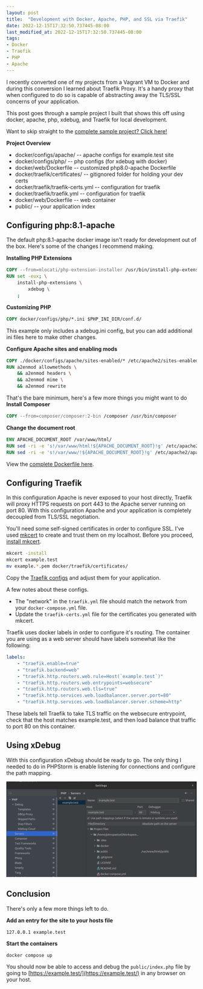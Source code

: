 ```yaml
---
layout: post
title:  "Development with Docker, Apache, PHP, and SSL via Traefik"
date: 2022-12-15T17:32:50.737445-08:00
last_modified_at: 2022-12-15T17:32:50.737445-08:00
tags:
- Docker
- Traefik
- PHP
- Apache
---
```


I recently converted one of my projects from a Vagrant VM to Docker and during this conversion I learned about Traefik Proxy. It's a handy proxy that when configured to do so is capable of abstracting away the TLS/SSL concerns of your application. 

This post goes through a sample project I built that shows this off using docker, apache, php, xdebug, and Traefik for local development.

Want to skip straight to the [complete sample project? Click here!](https://github.com/jspaetzel/docker-php)

**Project Overview**
* docker/configs/apache/            -- apache configs for example.test site
* docker/configs/php/               -- php configs (for xdebug with docker)
* docker/web/Dockerfile             -- customized php8.0-apache Dockerfile
* docker/traefik/certificates/       -- gitignored folder for holding your dev certs
* docker/traefik/traefik-certs.yml  -- configuration for traefik
* docker/traefik/traefik.yml        -- configuration for traefik
* docker/web/Dockerfile             -- web container
* public/                           -- your application index

## Configuring php:8.1-apache
The default php:8.1-apache docker image isn't ready for development out of the box. Here's some of the changes I recommend making.

**Installing PHP Extensions**
```Dockerfile
COPY --from=mlocati/php-extension-installer /usr/bin/install-php-extensions /usr/local/bin/
RUN set -eux; \
    install-php-extensions \
        xdebug \
    ;
```

**Customizing PHP**
```Dockerfile
COPY docker/configs/php/*.ini $PHP_INI_DIR/conf.d/
```
This example only includes a xdebug.ini config, but you can add additional ini files here to make other changes.

**Configure Apache sites and enabling mods**
```Dockerfile
COPY ./docker/configs/apache/sites-enabled/* /etc/apache2/sites-enabled/
RUN a2enmod allowmethods \
    && a2enmod headers \
    && a2enmod mime \
    && a2enmod rewrite
```

That's the bare minimum, here's a few more things you might want to do
**Install Composer**
```Dockerfile
COPY --from=composer/composer:2-bin /composer /usr/bin/composer
```

**Change the document root**
```Dockerfile
ENV APACHE_DOCUMENT_ROOT /var/www/html/
RUN sed -ri -e 's!/var/www/html!${APACHE_DOCUMENT_ROOT}!g' /etc/apache2/sites-available/*.conf
RUN sed -ri -e 's!/var/www/!${APACHE_DOCUMENT_ROOT}!g' /etc/apache2/apache2.conf /etc/apache2/conf-available/*.conf
```

View the [complete Dockerfile here](https://github.com/jspaetzel/docker-php/blob/main/docker/web/Dockerfile).

## Configuring Traefik
In this configuration Apache is never exposed to your host directly, Traefik will proxy HTTPS requests on port 443 to the Apache server running on port 80. With this configuration Apache and your application is completely decoupled from TLS/SSL negotiation.

You'll need some self-signed certificates in order to configure SSL. I've used [mkcert](https://mkcert.dev/) to create and trust them on my localhost. Before you proceed, [install mkcert](https://github.com/FiloSottile/mkcert#installation).
```bash
mkcert -install
mkcert example.test
mv example.*.pem docker/traefik/certificates/
```

Copy the [Traefik configs](https://github.com/jspaetzel/docker-php/tree/main/docker/traefik) and adjust them for your application. 

A few notes about these configs.
* The "network" in the `traefik.yml` file should match the network from your `docker-compose.yml` file.
* Update the `traefik-certs.yml` file for the certificates you generated with mkcert.

Traefik uses docker labels in order to configure it's routing. The container you are using as a web server should have labels somewhat like the following:
```docker-compose.yml
labels:
    - "traefik.enable=true"
    - "traefik.backend=web"
    - "traefik.http.routers.web.rule=Host(`example.test`)"
    - "traefik.http.routers.web.entrypoints=websecure"
    - "traefik.http.routers.web.tls=true"
    - "traefik.http.services.web.loadbalancer.server.port=80"
    - "traefik.http.services.web.loadbalancer.server.scheme=http"
```
These labels tell Traefik to take TLS traffic on the websecure entrypoint, check that the host matches example.test, and then load balance that traffic to port 80 on this container.

## Using xDebug
With this configuration xDebug should be ready to go. The only thing I needed to do in PHPStorm is enable listening for connections and configure the path mapping.

![example.test](./assets/phpstorm/xdebug-example.test.png "XDebug Config for example.test")

## Conclusion

There's only a few more things left to do.

**Add an entry for the site to your hosts file**
```
127.0.0.1 example.test
```

**Start the containers**
```
docker compose up
```

You should now be able to access and debug the `public/index.php` file by going to [https://example.test/](https://example.test/) in any browser on your host.